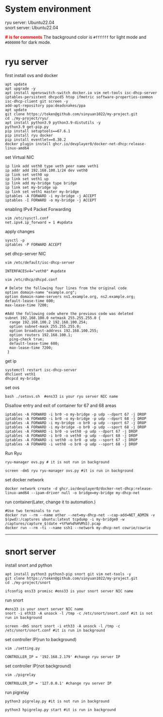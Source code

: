 # System environment
ryu server: Ubuntu22.04<br>
snort server: Ubuntu22.04

<font color=#ff0000>**# is for comments**</font>
The background color is `#ffffff` for light mode and `#000000` for dark mode.

# ryu server
first install ovs and docker
```
apt update
apt upgrade -y
apt install openvswitch-switch docker.io vim net-tools isc-dhcp-server iptables-persistent dhcpcd5 htop ifmetric software-properties-common isc-dhcp-client git screen -y
add-apt-repository ppa:deadsnakes/ppa
apt update
git clone https://token@github.com/sinyuan1022/my-project.git
cd ./my-project/ryu/
apt install python3.9 python3.9-distutils -y
python3.9 get-pip.py
pip install setuptools==67.6.1 
pip install ryu docker
pip install eventlet==0.30.2
docker plugin install ghcr.io/devplayer0/docker-net-dhcp:release-linux-amd64
```
set Virtual NIC
```
ip link add veth0 type veth peer name veth1
ip addr add 192.168.100.1/24 dev veth0
ip link set veth0 up
ip link set veth1 up
ip link add my-bridge type bridge
ip link set my-bridge up
ip link set veth1 master my-bridge
iptables -A FORWARD -i my-bridge -j ACCEPT
iptables -I FORWARD -o my-bridge -j ACCEPT
```
enabling IPv4 Packet Forwarding
```
vim /etc/sysctl.conf
net.ipv4.ip_forward = 1 #updata
```
apply changes
```
sysctl -p
iptables -P FORWARD ACCEPT
```
set dhcp-server NIC
```
vim /etc/default/isc-dhcp-server

INTERFACESv4="veth0" #update
```
```
vim /etc/dhcp/dhcpd.conf

# Delete the following four lines from the original code
option domain-name "example.org"; 
option domain-name-servers ns1.example.org, ns2.example.org;
default-lease-time 600;
max-lease-time 7200;

#Add the following code where the previous code was deleted
subnet 192.168.100.0 netmask 255.255.255.0 {
  range 192.168.100.2 192.168.100.254; 
  option subnet-mask 255.255.255.0;
  option broadcast-address 192.168.100.255;
  option routers 192.168.100.1;
  ping-check true;
  default-lease-time 600;
  max-lease-time 7200;
 }
```
get ip
```
systemctl restart isc-dhcp-server
dhclient veth1
dhcpcd my-bridge
```
set ovs
```
bash ./setovs.sh  #ens33 is your ryu server NIC name
```
Disallow entry and exit of container for 67 and 68 areas
```
iptables -A FORWARD -i br0 -o my-bridge -p udp --dport 67 -j DROP
iptables -A FORWARD -i br0 -o my-bridge -p udp --dport 68 -j DROP
iptables -A FORWARD -i my-bridge -o br0 -p udp --sport 67 -j DROP
iptables -A FORWARD -i my-bridge -o br0 -p udp --sport 68 -j DROP
iptables -A FORWARD -i br0 -o veth0 -p udp --dport 67 -j DROP
iptables -A FORWARD -i br0 -o veth0 -p udp --dport 68 -j DROP
iptables -A FORWARD -i veth0 -o br0 -p udp --sport 67 -j DROP
iptables -A FORWARD -i veth0 -o br0 -p udp --sport 68 -j DROP
```
Run Ryu
```
ryu-manager ovs.py # it is not run in background

screen -dmS ryu ryu-manager ovs.py #it is run in background
```
set docker network
```
docker network create -d ghcr.io/devplayer0/docker-net-dhcp:release-linux-amd64 --ipam-driver null -o bridge=my-bridge my-dhcp-net
```
run container(Later, change it to automation.)
```
#Use two terminals to run
docker run --rm --name other --net=my-dhcp-net --cap-add=NET_ADMIN -v $(pwd):/captures ubuntu:latest tcpdump -i my-bridge0 -w /captures/capture_$(date +%Y%m%d%H%M%S).pcap
docker run --rm -ti --name ssh1 --network my-dhcp-net cowrie/cowrie
```
---
# snort server
install snort and python
```
apt install python3 python3-pip snort git vim net-tools -y
git clone https://token@github.com/sinyuan1022/my-project.git
cd ./my-project/snort

ifconfig ens33 promisc #ens33 is your snort server NIC name
```
run snort 
```
#ens33 is your snort server NIC name
snort -i eth33 -A unsock -l /tmp -c /etc/snort/snort.conf #it is not run in background

screen -dmS snort snort -i eth33 -A unsock -l /tmp -c /etc/snort/snort.conf #it is run in background
```
set controller IP(run to background)
```
vim ./setting.py

CONTROLLER_IP = '192.168.2.179' #change ryu server IP
```

set controller IP(not background)
```
vim ./pigrelay

CONTROLLER_IP = '127.0.0.1' #change ryu server IP
```
run pigrelay
```
python3 pigrelay.py #it is not run in background

python3 hpigrelay.py start #it is run in background
```

